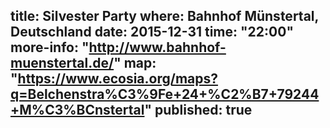 title: Silvester Party
where: Bahnhof Münstertal, Deutschland 
date: 2015-12-31
time: "22:00"
more-info: "http://www.bahnhof-muenstertal.de/"
map: "https://www.ecosia.org/maps?q=Belchenstra%C3%9Fe+24+%C2%B7+79244+M%C3%BCnstertal"
published: true
---
